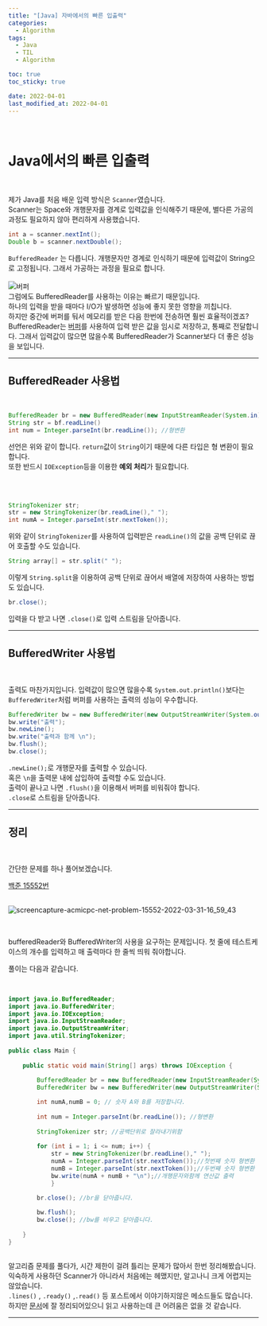 ```yaml
---
title: "[Java] 자바에서의 빠른 입출력"
categories:
  - Algorithm
tags:
  - Java
  - TIL
  - Algorithm

toc: true
toc_sticky: true

date: 2022-04-01
last_modified_at: 2022-04-01
---
```

<br>

# **Java에서의 빠른 입출력**  
<br>

제가 Java를 처음 배운 입력 방식은 ```Scanner```였습니다.  
Scanner는 Space와 개행문자를 경계로 입력값을 인식해주기 때문에, 별다른 가공의 과정도 필요하지 않아 편리하게 사용했습니다.  

```java
int a = scanner.nextInt();
Double b = scanner.nextDouble();
```

```BufferedReader``` 는 다릅니다. 개행문자만 경계로 인식하기 때문에 입력값이 String으로 고정됩니다.  그래서 가공하는 과정을 필요로 합니다.  
<br>
![버퍼](https://user-images.githubusercontent.com/83005178/161001585-7a9af126-bb55-4d42-be0e-b7fa9b4feba0.png)
<br>
그럼에도 BufferedReader를 사용하는 이유는 빠르기 때문입니다.  
하나의 입력을 받을 때마다 I/O가 발생하면 성능에 좋지 못한 영향을 끼칩니다.  
하지만 중간에 버퍼를 둬서 메모리를 받은 다음 한번에 전송하면 훨씬 효율적이겠죠?  
BufferedReader는 [버퍼](https://ko.wikipedia.org/wiki/%EB%B2%84%ED%8D%BC_(%EC%BB%B4%ED%93%A8%ED%84%B0_%EA%B3%BC%ED%95%99))를 사용하여 입력 받은 값을 임시로 저장하고, 통째로 전달합니다. 
그래서 입력값이 많으면 많을수록 BufferedReader가 Scanner보다 더 좋은 성능을 보입니다.


---

## BufferedReader 사용법
<br>

```java
BufferedReader br = new BufferedReader(new InputStreamReader(System.in));
String str = bf.readLine()
int num = Integer.parseInt(br.readLine()); //형변환
```  

선언은 위와 같이 합니다. ```return```값이 ```String```이기 때문에 다른 타입은 형 변환이 필요합니다.  
또한 반드시 ```IOException```등을 이용한 **예외 처리**가 필요합니다.

<br>
<br>

```java
StringTokenizer str;
str = new StringTokenizer(br.readLine()," ");
int numA = Integer.parseInt(str.nextToken());
```
위와 같이 ```StringTokenizer```를 사용하여 입력받은 ```readLine()```의 값을 공백 단위로 끊어 호출할 수도 있습니다.
<br>

```java
String array[] = str.split(" ");
```
이렇게 ```String.split```을 이용하여 공백 단위로 끊어서 배열에 저장하여 사용하는 방법도 있습니다.


```java
br.close();
```
입력을 다 받고 나면 ```.close()```로 입력 스트림을 닫아줍니다.  

---

## BufferedWriter 사용법
<br>

출력도 마찬가지입니다. 입력값이 많으면 많을수록  ```System.out.println()```보다는 ```BufferedWriter```처럼 버퍼를 사용하는 출력의 성능이 우수합니다.


```java
BufferedWriter bw = new BufferedWriter(new OutputStreamWriter(System.out));
bw.write("출력");
bw.newLine();
bw.write("출력과 함께 \n");
bw.flush();
bw.close();
```

```.newLine();```로 개행문자를 출력할 수 있습니다.  
혹은 ```\n```을 출력문 내에 삽입하여 출력할 수도 있습니다.  
출력이 끝나고 나면 ```.flush()```을 이용해서 버퍼를 비워줘야 합니다.  
```.close```로 스트림을 닫아줍니다.  

---

## 정리
<br>

간단한 문제를 하나 풀어보겠습니다.  

[백준 15552번](https://www.acmicpc.net/problem/15552)  
<br>

![screencapture-acmicpc-net-problem-15552-2022-03-31-16_59_43](https://user-images.githubusercontent.com/83005178/161016031-185f706b-de64-43a9-ab69-2e5a6bcd7b84.png)

<br>

bufferedReader와 BufferedWriter의 사용을 요구하는 문제입니다.
첫 줄에 테스트케이스의 개수를 입력하고
매 출력마다 한 줄씩 띄워 줘야합니다.

풀이는 다음과 같습니다.  

<br>

```java
import java.io.BufferedReader;
import java.io.BufferedWriter;
import java.io.IOException;
import java.io.InputStreamReader;
import java.io.OutputStreamWriter;
import java.util.StringTokenizer;
 
public class Main {
 
	public static void main(String[] args) throws IOException {
 
		BufferedReader br = new BufferedReader(new InputStreamReader(System.in)); // BufferedReader 선언
		BufferedWriter bw = new BufferedWriter(new OutputStreamWriter(System.out)); //BufferedWriter 선언

		int numA,numB = 0; // 숫자 A와 B를 저장합니다.
 
		int num = Integer.parseInt(br.readLine()); //형변환
        
		StringTokenizer str; //공백단위로 잘라내기위함
 
		for (int i = 1; i <= num; i++) {
			str = new StringTokenizer(br.readLine()," ");
			numA = Integer.parseInt(str.nextToken());//첫번째 숫자 형변환
			numB = Integer.parseInt(str.nextToken());//두번째 숫자 형변환
			bw.write(numA + numB + "\n");//개행문자와함께 연산값 출력
			}

		br.close(); //br을 닫아줍니다.
        
		bw.flush();
		bw.close(); //bw를 비우고 닫아줍니다.
 
	}
}
 
```

알고리즘 문제를 풀다가, 시간 제한이 걸려 틀리는 문제가 많아서 한번 정리해봤습니다.  
익숙하게 사용하던 Scanner가 아니라서 처음에는 헤맸지만, 알고나니 크게 어렵지는 않았습니다.  
```.lines()``` , ```.ready()``` ,```.read()``` 등 포스트에서 이야기하지않은 메소드들도 많습니다.  
하지만 [문서](https://docs.oracle.com/en/java/javase/17/docs/api/java.base/java/io/BufferedReader.html)에 잘 정리되어있으니 읽고 사용하는데 큰 어려움은 없을 것 같습니다.

---